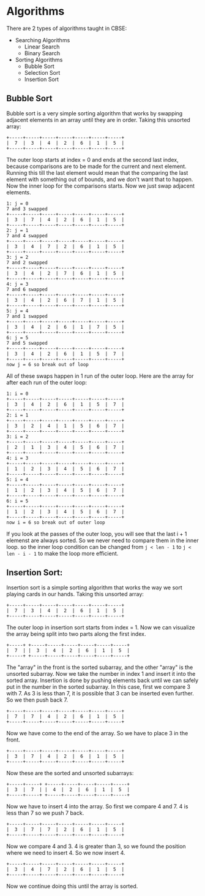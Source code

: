 # Algorithms

There are 2 types of algorithms taught in CBSE:

* Searching Algorithms
  * Linear Search
  * Binary Search
* Sorting Algorithms
  * Bubble Sort
  * Selection Sort
  * Insertion Sort

## Bubble Sort
Bubble sort is a very simple sorting algorithm that works by swapping adjacent elements in an array until they are in order.
Taking this unsorted array:
```
+-----+-----+-----+-----+-----+-----+-----+
|  7  |  3  |  4  |  2  |  6  |  1  |  5  |
+-----+-----+-----+-----+-----+-----+-----+
```
The outer loop starts at index = 0 and ends at the second last index, because comparisons are to be made for the current and next element. Running this till the last element would mean that the comparing the last element with something out of bounds, and we don't want that to happen.
Now the inner loop for the comparisons starts. Now we just swap adjacent elements.

```
1: j = 0
7 and 3 swapped
+-----+-----+-----+-----+-----+-----+-----+
|  3  |  7  |  4  |  2  |  6  |  1  |  5  |
+-----+-----+-----+-----+-----+-----+-----+
2: j = 1
7 and 4 swapped
+-----+-----+-----+-----+-----+-----+-----+
|  3  |  4  |  7  |  2  |  6  |  1  |  5  |
+-----+-----+-----+-----+-----+-----+-----+
3: j = 2
7 and 2 swapped
+-----+-----+-----+-----+-----+-----+-----+
|  3  |  4  |  2  |  7  |  6  |  1  |  5  |
+-----+-----+-----+-----+-----+-----+-----+
4: j = 3
7 and 6 swapped
+-----+-----+-----+-----+-----+-----+-----+
|  3  |  4  |  2  |  6  |  7  |  1  |  5  |
+-----+-----+-----+-----+-----+-----+-----+
5: j = 4
7 and 1 swapped
+-----+-----+-----+-----+-----+-----+-----+
|  3  |  4  |  2  |  6  |  1  |  7  |  5  |
+-----+-----+-----+-----+-----+-----+-----+
6: j = 5
7 and 5 swapped
+-----+-----+-----+-----+-----+-----+-----+
|  3  |  4  |  2  |  6  |  1  |  5  |  7  |
+-----+-----+-----+-----+-----+-----+-----+
now j = 6 so break out of loop
```
All of these swaps happen in 1 run of the outer loop.
Here are the array for after each run of the outer loop:
```
1: i = 0
+-----+-----+-----+-----+-----+-----+-----+
|  3  |  4  |  2  |  6  |  1  |  5  |  7  |
+-----+-----+-----+-----+-----+-----+-----+
2: i = 1
+-----+-----+-----+-----+-----+-----+-----+
|  3  |  2  |  4  |  1  |  5  |  6  |  7  |
+-----+-----+-----+-----+-----+-----+-----+
3: i = 2
+-----+-----+-----+-----+-----+-----+-----+
|  2  |  1  |  3  |  4  |  5  |  6  |  7  |
+-----+-----+-----+-----+-----+-----+-----+
4: i = 3
+-----+-----+-----+-----+-----+-----+-----+
|  1  |  2  |  3  |  4  |  5  |  6  |  7  |
+-----+-----+-----+-----+-----+-----+-----+
5: i = 4
+-----+-----+-----+-----+-----+-----+-----+
|  1  |  2  |  3  |  4  |  5  |  6  |  7  |
+-----+-----+-----+-----+-----+-----+-----+
6: i = 5
+-----+-----+-----+-----+-----+-----+-----+
|  1  |  2  |  3  |  4  |  5  |  6  |  7  |
+-----+-----+-----+-----+-----+-----+-----+
now i = 6 so break out of outer loop
```

If you look at the passes of the outer loop, you will see that the last i + 1 elemenst are always sorted. So we never need to compare them in the inner loop.
so the inner loop condition can be changed from `j < len - 1` to `j < len - i - 1` to make the loop more efficient.

## Insertion Sort:
Insertion sort is a simple sorting algorithm that works the way we sort playing cards in our hands.
Taking this unsorted array:

```
+-----+-----+-----+-----+-----+-----+-----+
|  7  |  3  |  4  |  2  |  6  |  1  |  5  |
+-----+-----+-----+-----+-----+-----+-----+
```

The outer loop in insertion sort starts from index = 1. Now we can visualize the array being split into two parts along the first index.

```
+-----+ +-----+-----+-----+-----+-----+-----+
|  7  | |  3  |  4  |  2  |  6  |  1  |  5  |
+-----+ +-----+-----+-----+-----+-----+-----+
```

The "array" in the front is the sorted subarray, and the other "array" is the unsorted subarray. Now we take the number in index 1 and insert it into the sorted array. Insertion is done by pushing elements back until we can safely put in the number in the sorted subarray.
In this case, first we compare 3 with 7. As 3 is less than 7, it is possible that 3 can be inserted even further. So we then push back 7.
```
+-----+-----+-----+-----+-----+-----+-----+
|  7  |  7  |  4  |  2  |  6  |  1  |  5  |
+-----+-----+-----+-----+-----+-----+-----+
```
Now we have come to the end of the array. So we have to place 3 in the front.
```
+-----+-----+-----+-----+-----+-----+-----+
|  3  |  7  |  4  |  2  |  6  |  1  |  5  |
+-----+-----+-----+-----+-----+-----+-----+
```
Now these are the sorted and unsorted subarrays:
```
+-----+-----+ +-----+-----+-----+-----+-----+
|  3  |  7  | |  4  |  2  |  6  |  1  |  5  |
+-----+-----+ +-----+-----+-----+-----+-----+
```
Now we have to insert 4 into the array.
So first we compare 4 and 7. 4 is less than 7 so we push 7 back.
```
+-----+-----+-----+-----+-----+-----+-----+
|  3  |  7  |  7  |  2  |  6  |  1  |  5  |
+-----+-----+-----+-----+-----+-----+-----+
```
Now we compare 4 and 3. 4 is greater than 3, so we found the position where we need to insert 4. So we now insert 4.
```
+-----+-----+-----+-----+-----+-----+-----+
|  3  |  4  |  7  |  2  |  6  |  1  |  5  |
+-----+-----+-----+-----+-----+-----+-----+
```
Now we continue doing this until the array is sorted.
